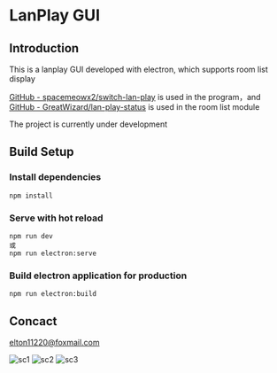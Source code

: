 # LanPlay GUI

## Introduction

This is a lanplay GUI developed with electron, which supports room list display

[GitHub - spacemeowx2/switch-lan-play](https://github.com/spacemeowx2/switch-lan-play) is used in the program，and [GitHub - GreatWizard/lan-play-status](https://github.com/GreatWizard/lan-play-status) is used in the room list module

The project is currently under development

## Build Setup

### Install dependencies

```
npm install
```

### Serve with hot reload
```
npm run dev
或
npm run electron:serve
```

### Build electron application for production
```
npm run electron:build
```

## Concact

[elton11220@foxmail.com](mailto:elton11220@foxmail.com)

![sc1](https://images.gitee.com/uploads/images/2021/0808/112631_bdec99bb_7872762.png "sc1.png")
![sc2](https://images.gitee.com/uploads/images/2021/0808/112644_93497a49_7872762.png "sc2.png")
![sc3](https://images.gitee.com/uploads/images/2021/0808/112703_e9f0874b_7872762.png "sc3.png")
